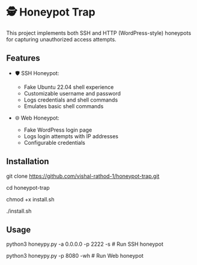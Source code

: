 # 🕵️ Honeypot Trap

This project implements both SSH and HTTP (WordPress-style) honeypots for capturing unauthorized access attempts.

## Features

- 🛡 SSH Honeypot:
  - Fake Ubuntu 22.04 shell experience
  - Customizable username and password
  - Logs credentials and shell commands
  - Emulates basic shell commands

- 🌐 Web Honeypot:
  - Fake WordPress login page
  - Logs login attempts with IP addresses
  - Configurable credentials

## Installation


git clone https://github.com/vishal-rathod-1/honeypot-trap.git

cd honeypot-trap

chmod +x install.sh

./install.sh

## Usage

python3 honeypy.py -a 0.0.0.0 -p 2222 -s  # Run SSH honeypot

python3 honeypy.py -p 8080 -wh           # Run Web honeypot
